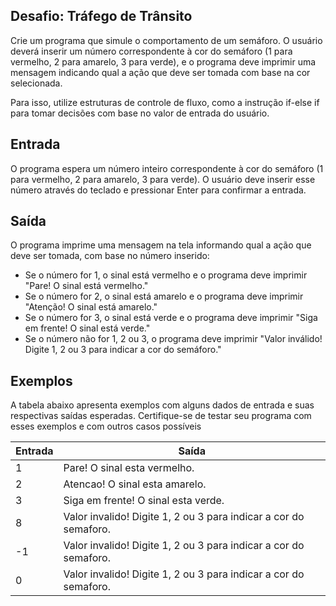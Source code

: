 ## Desafio: Tráfego de Trânsito

Crie um programa que simule o comportamento de um semáforo. O usuário deverá inserir um número correspondente à cor do semáforo (1 para vermelho, 2 para amarelo, 3 para verde), e o programa deve imprimir uma mensagem indicando qual a ação que deve ser tomada com base na cor selecionada.

Para isso, utilize estruturas de controle de fluxo, como a instrução if-else if para tomar decisões com base no valor de entrada do usuário.

## Entrada

O programa espera um número inteiro correspondente à cor do semáforo (1 para vermelho, 2 para amarelo, 3 para verde). O usuário deve inserir esse número através do teclado e pressionar Enter para confirmar a entrada.

## Saída

O programa imprime uma mensagem na tela informando qual a ação que deve ser tomada, com base no número inserido:

- Se o número for 1, o sinal está vermelho e o programa deve imprimir "Pare! O sinal está vermelho."
- Se o número for 2, o sinal está amarelo e o programa deve imprimir "Atenção! O sinal está amarelo."
- Se o número for 3, o sinal está verde e o programa deve imprimir "Siga em frente! O sinal está verde."
- Se o número não for 1, 2 ou 3, o programa deve imprimir "Valor inválido! Digite 1, 2 ou 3 para indicar a cor do semáforo."

## Exemplos

A tabela abaixo apresenta exemplos com alguns dados de entrada e suas respectivas saídas esperadas. Certifique-se de testar seu programa com esses exemplos e com outros casos possíveis

| Entrada | Saída                                                        |
| ------- | ------------------------------------------------------------ |
| 1       | Pare! O sinal esta vermelho.                                 |
| 2       | Atencao! O sinal esta amarelo.                               |
| 3       | Siga em frente! O sinal esta verde.                          |
| 8       | Valor invalido! Digite 1, 2 ou 3 para indicar a cor do semaforo. |
| -1      | Valor invalido! Digite 1, 2 ou 3 para indicar a cor do semaforo. |
| 0       | Valor invalido! Digite 1, 2 ou 3 para indicar a cor do semaforo. |